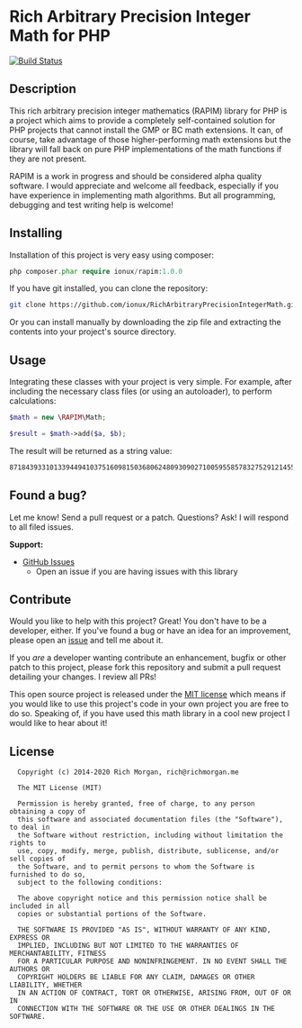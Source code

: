 # Rich Arbitrary Precision Integer Math for PHP

[![Build Status](https://travis-ci.org/ionux/RichArbitraryPrecisionIntegerMath.svg?branch=master)](https://travis-ci.org/ionux/RichArbitraryPrecisionIntegerMath)

## Description

This rich arbitrary precision integer mathematics (RAPIM) library for PHP is a project which aims to provide a completely self-contained solution for PHP projects that cannot install the GMP or BC math extensions.  It can, of course, take advantage of those higher-performing math extensions but the library will fall back on pure PHP implementations of the math functions if they are not present.

RAPIM is a work in progress and should be considered alpha quality software.  I would appreciate and welcome all feedback, especially if you have experience in implementing math algorithms.  But all programming, debugging and test writing help is welcome!

## Installing

Installation of this project is very easy using composer:

```php
php composer.phar require ionux/rapim:1.0.0
```

If you have git installed, you can clone the repository:

```sh
git clone https://github.com/ionux/RichArbitraryPrecisionIntegerMath.git
```

Or you can install manually by downloading the zip file and extracting the contents into your project's source directory.

## Usage

Integrating these classes with your project is very simple.  For example, after including the necessary class files (or using an autoloader), to perform calculations:

```php
$math = new \RAPIM\Math;

$result = $math->add($a, $b);
```

The result will be returned as a string value:

```sh
87184393310133944941037516098150368062480930902710059558578327529121455801724207495015120248109543168498739812179
```

## Found a bug?

Let me know! Send a pull request or a patch. Questions? Ask! I will respond to all filed issues.

**Support:**

* [GitHub Issues](https://github.com/ionux/RichArbitraryPrecisionIntegerMath/issues)
  * Open an issue if you are having issues with this library

## Contribute

Would you like to help with this project?  Great!  You don't have to be a developer, either.  If you've found a bug or have an idea for an improvement, please open an [issue](https://github.com/ionux/RichArbitraryPrecisionIntegerMath/issues) and tell me about it.

If you *are* a developer wanting contribute an enhancement, bugfix or other patch to this project, please fork this repository and submit a pull request detailing your changes. I review all PRs!

This open source project is released under the [MIT license](http://opensource.org/licenses/MIT) which means if you would like to use this project's code in your own project you are free to do so.  Speaking of, if you have used this math library in a cool new project I would like to hear about it!

## License

```
  Copyright (c) 2014-2020 Rich Morgan, rich@richmorgan.me

  The MIT License (MIT)

  Permission is hereby granted, free of charge, to any person obtaining a copy of
  this software and associated documentation files (the "Software"), to deal in
  the Software without restriction, including without limitation the rights to
  use, copy, modify, merge, publish, distribute, sublicense, and/or sell copies of
  the Software, and to permit persons to whom the Software is furnished to do so,
  subject to the following conditions:

  The above copyright notice and this permission notice shall be included in all
  copies or substantial portions of the Software.

  THE SOFTWARE IS PROVIDED "AS IS", WITHOUT WARRANTY OF ANY KIND, EXPRESS OR
  IMPLIED, INCLUDING BUT NOT LIMITED TO THE WARRANTIES OF MERCHANTABILITY, FITNESS
  FOR A PARTICULAR PURPOSE AND NONINFRINGEMENT. IN NO EVENT SHALL THE AUTHORS OR
  COPYRIGHT HOLDERS BE LIABLE FOR ANY CLAIM, DAMAGES OR OTHER LIABILITY, WHETHER
  IN AN ACTION OF CONTRACT, TORT OR OTHERWISE, ARISING FROM, OUT OF OR IN
  CONNECTION WITH THE SOFTWARE OR THE USE OR OTHER DEALINGS IN THE SOFTWARE.
```
